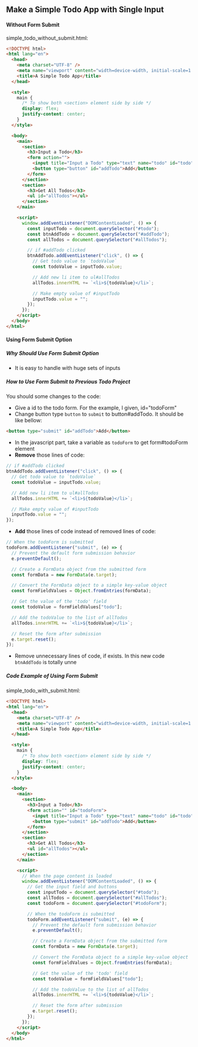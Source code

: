 ## Make a Simple Todo App with Single Input

#### Without Form Submit

simple_todo_without_submit.html:

```html
<!DOCTYPE html>
<html lang="en">
  <head>
    <meta charset="UTF-8" />
    <meta name="viewport" content="width=device-width, initial-scale=1.0" />
    <title>A Simple Todo App</title>
  </head>

  <style>
    main {
      /* To show both <section> element side by side */
      display: flex;
      justify-content: center;
    }
  </style>

  <body>
    <main>
      <section>
        <h3>Input a Todo</h3>
        <form action="">
          <input title="Input a Todo" type="text" name="todo" id="todo" />
          <button type="button" id="addTodo">Add</button>
        </form>
      </section>
      <section>
        <h3>Get All Todos</h3>
        <ul id="allTodos"></ul>
      </section>
    </main>

    <script>
      window.addEventListener("DOMContentLoaded", () => {
        const inputTodo = document.querySelector("#todo");
        const btnAddTodo = document.querySelector("#addTodo");
        const allTodos = document.querySelector("#allTodos");

        // if #addTodo clicked
        btnAddTodo.addEventListener("click", () => {
          // Get todo value to `todoValue`
          const todoValue = inputTodo.value;

          // Add new li item to ul#allTodos
          allTodos.innerHTML += `<li>${todoValue}</li>`;

          // Make empty value of #inputTodo
          inputTodo.value = "";
        });
      });
    </script>
  </body>
</html>
```

#### Using Form Submit Option

##### Why Should Use Form Submit Option
- It is easy to handle with huge sets of inputs

##### How to Use Form Submit to Previous Todo Project

You should some changes to the code:

- Give a id to the todo form. For the example, I given, id="todoForm"
- Change button type `button` to `submit` to button#addTodo. It should be like bellow:

```html
<button type="submit" id="addTodo">Add</button>
```

- In the javascript part, take a variable as `todoForm` to get form#todoForm element
- **Remove** those lines of code:

```javascript
// if #addTodo clicked
btnAddTodo.addEventListener("click", () => {
  // Get todo value to `todoValue`
  const todoValue = inputTodo.value;

  // Add new li item to ul#allTodos
  allTodos.innerHTML += `<li>${todoValue}</li>`;

  // Make empty value of #inputTodo
  inputTodo.value = "";
});
```

- **Add** those lines of code instead of removed lines of code:

```javascript
// When the todoForm is submitted
todoForm.addEventListener("submit", (e) => {
  // Prevent the default form submission behavior
  e.preventDefault();

  // Create a FormData object from the submitted form
  const formData = new FormData(e.target);

  // Convert the FormData object to a simple key-value object
  const formFieldValues = Object.fromEntries(formData);

  // Get the value of the 'todo' field
  const todoValue = formFieldValues["todo"];

  // Add the todoValue to the list of allTodos
  allTodos.innerHTML += `<li>${todoValue}</li>`;

  // Reset the form after submission
  e.target.reset();
});
```

- Remove unnecessary lines of code, if exists. In this new code `btnAddTodo` is totally unne

##### Code Example of Using Form Submit

simple_todo_with_submit.html:

```html
<!DOCTYPE html>
<html lang="en">
  <head>
    <meta charset="UTF-8" />
    <meta name="viewport" content="width=device-width, initial-scale=1.0" />
    <title>A Simple Todo App</title>
  </head>

  <style>
    main {
      /* To show both <section> element side by side */
      display: flex;
      justify-content: center;
    }
  </style>

  <body>
    <main>
      <section>
        <h3>Input a Todo</h3>
        <form action="" id="todoForm">
          <input title="Input a Todo" type="text" name="todo" id="todo" />
          <button type="submit" id="addTodo">Add</button>
        </form>
      </section>
      <section>
        <h3>Get All Todos</h3>
        <ul id="allTodos"></ul>
      </section>
    </main>

    <script>
      // When the page content is loaded
      window.addEventListener("DOMContentLoaded", () => {
        // Get the input field and buttons
        const inputTodo = document.querySelector("#todo");
        const allTodos = document.querySelector("#allTodos");
        const todoForm = document.querySelector("#todoForm");

        // When the todoForm is submitted
        todoForm.addEventListener("submit", (e) => {
          // Prevent the default form submission behavior
          e.preventDefault();

          // Create a FormData object from the submitted form
          const formData = new FormData(e.target);

          // Convert the FormData object to a simple key-value object
          const formFieldValues = Object.fromEntries(formData);

          // Get the value of the 'todo' field
          const todoValue = formFieldValues["todo"];

          // Add the todoValue to the list of allTodos
          allTodos.innerHTML += `<li>${todoValue}</li>`;

          // Reset the form after submission
          e.target.reset();
        });
      });
    </script>
  </body>
</html>
```
